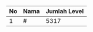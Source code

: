 | No | Nama            | Jumlah Level |
|----|-----------------|--------------|
| 1  | #    |    5317        |
